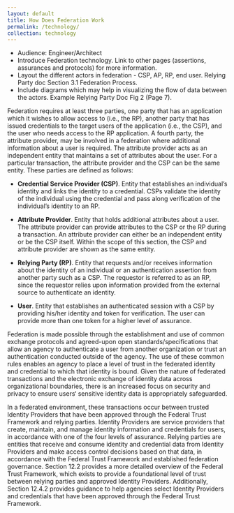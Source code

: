 ```yaml
---
layout: default
title: How Does Federation Work  
permalink: /technology/
collection: technology
---
```

- Audience: Engineer/Architect
- Introduce Federation technology. Link to other pages (assertions, assurances and protocols) for more information.
- Layout the different actors in federation - CSP, AP, RP, end user. Relying Party doc Section 3.1 Federation Process.
- Include diagrams which may help in visualizing the flow of data between the actors. Example Relying Party Doc Fig 2 (Page 7).

Federation requires at least three parties, one party that has an application which it wishes to allow access to (i.e., the RP), another party that has issued credentials to the target users of the application (i.e., the CSP), and the user who needs access to the RP application. A fourth party, the attribute provider, may be involved in a federation where additional information about a user is required. The attribute provider acts as an independent entity that maintains a set of attributes about the user. For a particular transaction, the attribute provider and the CSP can be the same entity. These parties are defined as follows:

- **Credential Service Provider (CSP)**. Entity that establishes an individual’s identity and links the identity to a credential. CSPs validate the identity of the individual using the credential and pass along verification of the individual’s identity to an RP.

- **Attribute Provider**. Entity that holds additional attributes about a user. The attribute provider can provide attributes to the CSP or the RP during a transaction. An attribute provider can either be an independent entity or be the CSP itself. Within the scope of this section, the CSP and attribute provider are shown as the same entity.

- **Relying Party (RP)**. Entity that requests and/or receives information about the identity of an individual or an authentication assertion from another party such as a CSP. The requestor is referred to as an RP, since the requestor relies upon information provided
from the external source to authenticate an identity.

- **User**. Entity that establishes an authenticated session with a CSP by providing his/her identity and token for verification. The user can provide more than one token for a higher level of assurance.

Federation is made possible through the establishment and use of common exchange protocols
and agreed-upon open standards/specifications that allow an agency to authenticate a user from
another organization or trust an authentication conducted outside of the agency. The use of these
common rules enables an agency to place a level of trust in the federated identity and credential
to which that identity is bound. Given the nature of federated transactions and the electronic
exchange of identity data across organizational boundaries, there is an increased focus on
security and privacy to ensure users‘ sensitive identity data is appropriately safeguarded.

In a federated environment, these transactions occur between trusted Identity Providers that have
been approved through the Federal Trust Framework and relying parties. Identity Providers are
service providers that create, maintain, and manage identity information and credentials for
users, in accordance with one of the four levels of assurance. Relying parties are entities that
receive and consume identity and credential data from Identity Providers and make access
control decisions based on that data, in accordance with the Federal Trust Framework and
established federation governance. Section 12.2 provides a more detailed overview of the Federal
Trust Framework, which exists to provide a foundational level of trust between relying parties
and approved Identity Providers. Additionally, Section 12.4.2 provides guidance to help agencies
select Identity Providers and credentials that have been approved through the Federal Trust
Framework.

















































